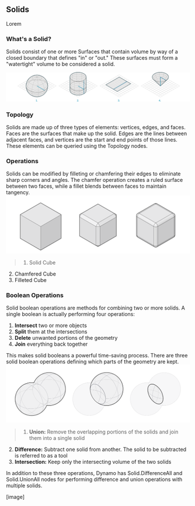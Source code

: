 ## Solids
Lorem

### What's a Solid?
Solids consist of one or more Surfaces that contain volume by way of a closed boundary that defines "in" or "out." These surfaces must form a "watertight" volume to be considered a solid.

![Solids](images/5-6/Solids.png)

### Topology
Solids are made up of three types of elements: vertices, edges, and faces. Faces are the surfaces that make up the solid. Edges are the lines between adjacent faces, and vertices are the start and end points of those lines. These elements can be queried using the Topology nodes.

### Operations
Solids can be modified by filleting or chamfering their edges to eliminate sharp corners and angles. The chamfer operation creates a ruled surface between two faces, while a fillet blends between faces to maintain tangency. 
![](images/5-6/SolidOperations.png)
>1. Solid Cube
2. Chamfered Cube
3. Filleted Cube

### Boolean Operations
Solid boolean operations are methods for combining two or more solids. A single boolean is actually performing four operations: 
1. **Intersect** two or more objects
2. **Split** them at the intersections
3. **Delete** unwanted portions of the geometry
4. **Join** everything back together 

This makes solid booleans a powerful time-saving process. There are three solid boolean operations defining which parts of the geometry are kept.
![Solid Boolean](images/5-6/SolidBooleans.png)
> 1. **Union:** Remove the overlapping portions of the solids and join them into a single solid
2. **Difference:** Subtract one solid from another. The solid to be subtracted is referred to as a tool
3. **Intersection:** Keep only the intersecting volume of the two solids

In addition to these three operations, Dynamo has Solid.DifferenceAll and Solid.UnionAll nodes for performing difference and union operations with multiple solids. 

[image]
